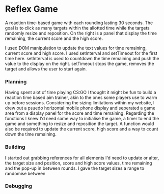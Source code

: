 # Reflex Game

A reaction time-based game with each rounding lasting 30 seconds. The goal is to click as many targets within the allotted time while the targets randomly resize and reposition. On the right is a panel that display the time remaining, the current score and the high score.

I used DOM manipulation to update the text values for time remaining, current score and high score. I used setInterval and setTimeout for the first time here. setInterval is used to countdown the time remaining and push the value to the display on the right. setTimeout stops the game, removes the target and allows the user to start again.

### Planning

Having spent alot of time playing CS:GO I thought it might be fun to build a reaction time based aim trainer, akin to the ones some players use to warm up before sessions.
Considering the sizing limitations within my website, I drew out a psuedo horizontal mobile phone display and seperated a game area from a display panel for the score and time remaining. Regarding the functions I knew I'd need some way to initialise the game, a timer to end the game and something to resize and reposition the target. A function would also be required to update the current score, high score and a way to count down the time remaining.

### Building

I started out grabbing references for all elements I'd need to update or alter, the target size and position, score and high score values, time remaining and the pop-up in between rounds.
I gave the target sizes a range to randomise between

### Debugging
